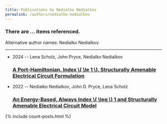 ```yaml
---
title: Publications by Nedialko Nedialkov
permalink: /authors/nedialko-nedialkov
---
```


<h3 id="number-posts">There are ... items referenced.</h3>
<p id='info-authors'>Alternative author names: Nedialko Nedialkov.</p>
<hr />
<ul class="post-list">
<li><span class='post-meta'>2024 -- Lena Scholz, John Pryce, Nedialko Nedialkov</span><h3><a class='post-link' href="{{ site.baseurl }}/a-port-hamiltonian-index-le-1-structurally-amenable-electrical-circuit-formulation">A Port-Hamiltonian, Index \( \le 1 \), Structurally Amenable Electrical Circuit Formulation</a></h3></li>
<li><span class='post-meta'>2022 -- Nedialko Nedialkov, John D. Pryce, Lena Scholz</span><h3><a class='post-link' href="{{ site.baseurl }}/an-energy-based-always-index-leq-1-and-structurally-amenable-electrical-circuit-model">An Energy-Based, Always Index \( \leq \) 1 and Structurally Amenable Electrical Circuit Model</a></h3></li>

</ul>
{% include count-posts.html %}
